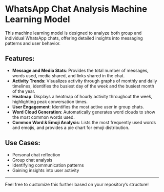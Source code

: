 # WhatsApp Chat Analysis Machine Learning Model

This machine learning model is designed to analyze both group and individual WhatsApp chats, offering detailed insights into messaging patterns and user behavior. 

## Features:
- **Message and Media Stats**: Provides the total number of messages, words used, media shared, and links shared in the chat.
- **Activity Trends**: Visualizes activity through graphs of monthly and daily timelines, identifies the busiest day of the week and the busiest month of the year.
- **Heatmap**: Displays a heatmap of hourly activity throughout the week, highlighting peak conversation times.
- **User Engagement**: Identifies the most active user in group chats.
- **Word Cloud Generation**: Automatically generates word clouds to show the most common words used.
- **Common Word & Emoji Analysis**: Lists the most frequently used words and emojis, and provides a pie chart for emoji distribution.

## Use Cases:
- Personal chat reflection
- Group chat analysis
- Identifying communication patterns
- Gaining insights into user activity

---

Feel free to customize this further based on your repository’s structure!
